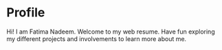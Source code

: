 # Profile

Hi! I am Fatima Nadeem. Welcome to my web resume.
Have fun exploring my different projects and involvements to learn more about me.
